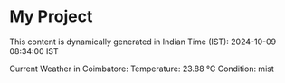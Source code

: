 # My Project

This content is dynamically generated in Indian Time (IST): 2024-10-09 08:34:00 IST


Current Weather in Coimbatore:
Temperature: 23.88 °C
Condition: mist
